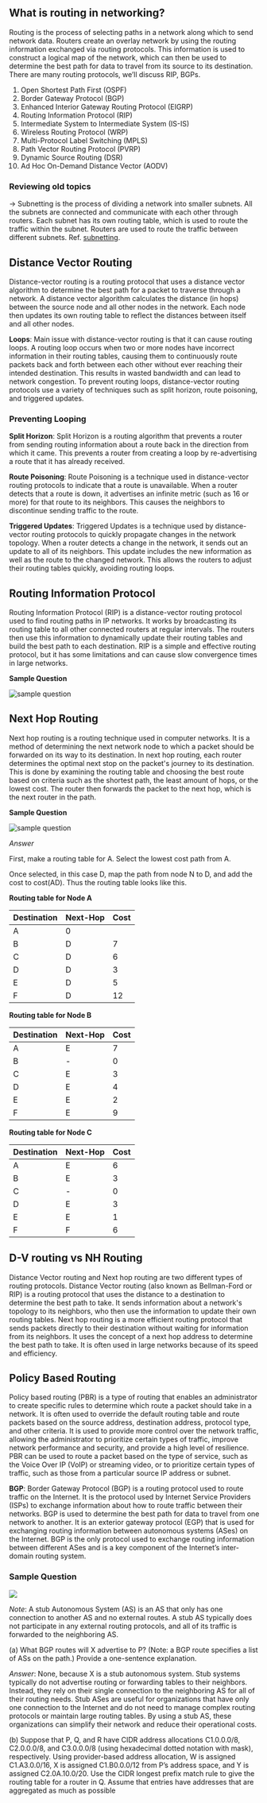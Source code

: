 ## What is routing in networking? 

Routing is the process of selecting paths in a network along which to send network data. Routers create an overlay network by using the routing information exchanged via routing protocols. This information is used to construct a logical map of the network, which can then be used to determine the best path for data to travel from its source to its destination. There are many routing protocols, we’ll discuss RIP, BGPs.

1. Open Shortest Path First (OSPF)
2. Border Gateway Protocol (BGP)
3. Enhanced Interior Gateway Routing Protocol (EIGRP)
4. Routing Information Protocol (RIP)
5. Intermediate System to Intermediate System (IS-IS)
6. Wireless Routing Protocol (WRP)
7. Multi-Protocol Label Switching (MPLS)
8. Path Vector Routing Protocol (PVRP)
9. Dynamic Source Routing (DSR)
10. Ad Hoc On-Demand Distance Vector (AODV)

### Reviewing old topics

→ Subnetting is the process of dividing a network into smaller subnets. All the subnets are connected and communicate with each other through routers. Each subnet has its own routing table, which is used to route the traffic within the subnet. Routers are used to route the traffic between different subnets. Ref. [subnetting](https://github.com/AbhinavMir/network_grad_notes/blob/main/subnetting.md). 

 ## Distance Vector Routing

Distance-vector routing is a routing protocol that uses a distance vector algorithm to determine the best path for a packet to traverse through a network. A distance vector algorithm calculates the distance (in hops) between the source node and all other nodes in the network. Each node then updates its own routing table to reflect the distances between itself and all other nodes.

**Loops**: Main issue with distance-vector routing is that it can cause routing loops. A routing loop occurs when two or more nodes have incorrect information in their routing tables, causing them to continuously route packets back and forth between each other without ever reaching their intended destination. This results in wasted bandwidth and can lead to network congestion. To prevent routing loops, distance-vector routing protocols use a variety of techniques such as split horizon, route poisoning, and triggered updates.

### Preventing Looping

**Split Horizon**: Split Horizon is a routing algorithm that prevents a router from sending routing information about a route back in the direction from which it came. This prevents a router from creating a loop by re-advertising a route that it has already received.

**Route Poisoning**: Route Poisoning is a technique used in distance-vector routing protocols to indicate that a route is unavailable. When a router detects that a route is down, it advertises an infinite metric (such as 16 or more) for that route to its neighbors. This causes the neighbors to discontinue sending traffic to the route.

**Triggered Updates**: Triggered Updates is a technique used by distance-vector routing protocols to quickly propagate changes in the network topology. When a router detects a change in the network, it sends out an update to all of its neighbors. This update includes the new information as well as the route to the changed network. This allows the routers to adjust their routing tables quickly, avoiding routing loops.

## Routing Information Protocol

Routing Information Protocol (RIP) is a distance-vector routing protocol used to find routing paths in IP networks. It works by broadcasting its routing table to all other connected routers at regular intervals. The routers then use this information to dynamically update their routing tables and build the best path to each destination. RIP is a simple and effective routing protocol, but it has some limitations and can cause slow convergence times in large networks.

**Sample Question**

![sample question](src/sample_RIP.png)



## Next Hop Routing

Next hop routing is a routing technique used in computer networks. It is a method of determining the next network node to which a packet should be forwarded on its way to its destination. In next hop routing, each router determines the optimal next stop on the packet's journey to its destination. This is done by examining the routing table and choosing the best route based on criteria such as the shortest path, the least amount of hops, or the lowest cost. The router then forwards the packet to the next hop, which is the next router in the path.

**Sample Question**

![sample question](src/sample_next_hop.png)



*Answer*

First, make a routing table for A. Select the lowest cost path from A.

Once selected, in this case D, map the path from node N to D, and add the cost to cost(AD). Thus the routing table looks like this.

**Routing table for Node A**

| Destination | Next-Hop | Cost |
|-------------|----------|------|
| A           | 0        |     |
| B           | D        | 7   |
| C           | D        | 6   |
| D           | D        | 3   |
| E           | D        | 5   |
| F           | D        | 12  |

**Routing table for Node B**

| Destination | Next-Hop | Cost |
| --- | --- | --- |
| A | E | 7 |
| B | - | 0 |
| C | E | 3 |
| D | E | 4 |
| E | E | 2 |
| F | E | 9 |

**Routing table for Node C**

| Destination | Next-Hop | Cost |
| --- | --- | --- |
| A | E | 6 |
| B | E | 3 |
| C | - | 0 |
| D | E | 3 |
| E | E | 1 |
| F | F | 6 |

## D-V routing vs NH Routing

Distance Vector routing and Next hop routing are two different types of routing protocols. Distance Vector routing (also known as Bellman-Ford or RIP) is a routing protocol that uses the distance to a destination to determine the best path to take. It sends information about a network's topology to its neighbors, who then use the information to update their own routing tables. Next hop routing is a more efficient routing protocol that sends packets directly to their destination without waiting for information from its neighbors. It uses the concept of a next hop address to determine the best path to take. It is often used in large networks because of its speed and efficiency.

## Policy Based Routing

Policy based routing (PBR) is a type of routing that enables an administrator to create specific rules to determine which route a packet should take in a network. It is often used to override the default routing table and route packets based on the source address, destination address, protocol type, and other criteria. It is used to provide more control over the network traffic, allowing the administrator to prioritize certain types of traffic, improve network performance and security, and provide a high level of resilience. PBR can be used to route a packet based on the type of service, such as the Voice Over IP (VoIP) or streaming video, or to prioritize certain types of traffic, such as those from a particular source IP address or subnet.

**BGP**: Border Gateway Protocol (BGP) is a routing protocol used to route traffic on the Internet. It is the protocol used by Internet Service Providers (ISPs) to exchange information about how to route traffic between their networks. BGP is used to determine the best path for data to travel from one network to another. It is an exterior gateway protocol (EGP) that is used for exchanging routing information between autonomous systems (ASes) on the Internet. BGP is the only protocol used to exchange routing information between different ASes and is a key component of the Internet’s inter-domain routing system.

### Sample Question

![](src/sample_bgp.png)

*Note*: A stub Autonomous System (AS) is an AS that only has one connection to another AS and no external routes. A stub AS typically does not participate in any external routing protocols, and all of its traffic is forwarded to the neighboring AS.

(a) What BGP routes will X advertise to P? (Note: a BGP route specifies a list of ASs on the path.) Provide a one-sentence explanation.

*Answer*: None, because X is a stub autonomous system. Stub systems typically do not advertise routing or forwarding tables to their neighbors. Instead, they rely on their single connection to the neighboring AS for all of their routing needs. Stub ASes are useful for organizations that have only one connection to the Internet and do not need to manage complex routing protocols or maintain large routing tables. By using a stub AS, these organizations can simplify their network and reduce their operational costs.

(b) Suppose that P, Q, and R have CIDR address allocations C1.0.0.0/8, C2.0.0.0/8, and C3.0.0.0/8 (using hexadecimal dotted notation with mask), respectively. Using provider-based address allocation, W is assigned C1.A3.0.0/16, X is assigned C1.B0.0.0/12 from P’s address space, and Y is assigned C2.0A.10.0/20. Use the CIDR longest prefix match rule to give the routing table for a router in Q. Assume that entries have addresses that are aggregated as much as possible
